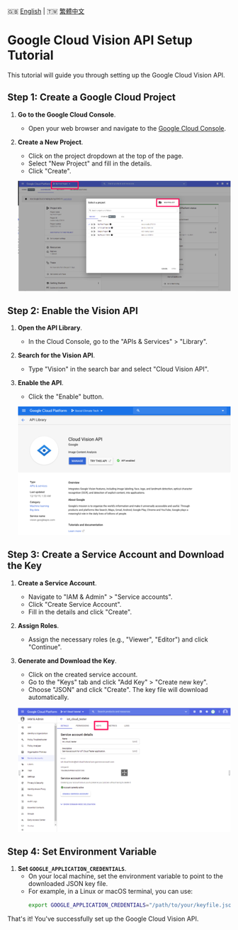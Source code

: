 🇬🇧 [English](./Vision-API-Tutorial.md) | 🇹🇼 [繁體中文](./Vision-API-Tutorial-zh-tw.md)

# Google Cloud Vision API Setup Tutorial

This tutorial will guide you through setting up the Google Cloud Vision API.

## Step 1: Create a Google Cloud Project

1. **Go to the Google Cloud Console**.
   - Open your web browser and navigate to the [Google Cloud Console](https://console.cloud.google.com/).

2. **Create a New Project**.
   - Click on the project dropdown at the top of the page.
   - Select "New Project" and fill in the details.
   - Click "Create".

   ![Create New Project](../medias/Create_New_Project.png)

## Step 2: Enable the Vision API

1. **Open the API Library**.
   - In the Cloud Console, go to the "APIs & Services" > "Library".

2. **Search for the Vision API**.
   - Type "Vision" in the search bar and select "Cloud Vision API".

3. **Enable the API**.
   - Click the "Enable" button.

   ![Enable Vision API](../medias/Enable_Vision_API.png)

## Step 3: Create a Service Account and Download the Key

1. **Create a Service Account**.
   - Navigate to "IAM & Admin" > "Service accounts".
   - Click "Create Service Account".
   - Fill in the details and click "Create".

2. **Assign Roles**.
   - Assign the necessary roles (e.g., "Viewer", "Editor") and click "Continue".

3. **Generate and Download the Key**.
   - Click on the created service account.
   - Go to the "Keys" tab and click "Add Key" > "Create new key".
   - Choose "JSON" and click "Create". The key file will download automatically.

   ![Download JSON Key](../medias/Download_JSON_Key.png)

## Step 4: Set Environment Variable

1. **Set `GOOGLE_APPLICATION_CREDENTIALS`**.
   - On your local machine, set the environment variable to point to the downloaded JSON key file.
   - For example, in a Linux or macOS terminal, you can use:
     ```bash
     export GOOGLE_APPLICATION_CREDENTIALS="/path/to/your/keyfile.json"
     ```

That's it! You've successfully set up the Google Cloud Vision API.